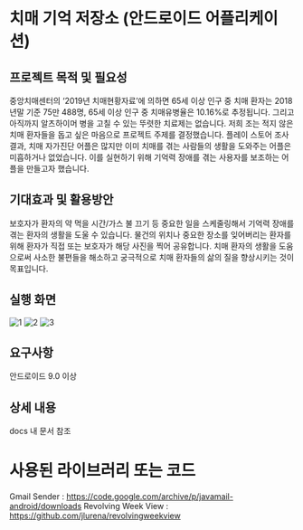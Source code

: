 # 치매 기억 저장소 (안드로이드 어플리케이션)
## 프로젝트 목적 및 필요성
중앙치매센터의 ‘2019년 치매현황자료’에 의하면 65세 이상 인구 중 치매 환자는 2018년말 기준 75만 488명, 65세 이상 인구 중 치매유병율은 10.16%로 추정됩니다. 그리고 아직까지 알츠하이머 병을 고칠 수 있는 뚜렷한 치료제는 없습니다. 저희 조는 적지 않은 치매 환자들을 돕고 싶은 마음으로 프로젝트 주제를 결정했습니다.
플레이 스토어 조사 결과, 치매 자가진단 어플은 많지만 이미 치매를 겪는 사람들의 생활을 도와주는 어플은 미흡하거나 없었습니다. 이를 실현하기 위해 기억력 장애를 겪는 사용자를 보조하는 어플을 만들고자 했습니다.

## 기대효과 및 활용방안
보호자가 환자의 약 먹을 시간/가스 불 끄기 등 중요한 일을 스케줄링해서 기억력 장애를 겪는 환자의 생활을 도울 수 있습니다. 물건의 위치나 중요한 장소를 잊어버리는 환자를 위해 환자가 직접 또는 보호자가 해당 사진을 찍어 공유합니다. 치매 환자의 생활을 도움으로써 사소한 불편들을 해소하고 궁극적으로 치매 환자들의 삶의 질을 향상시키는 것이 목표입니다.

## 실행 화면
![1](./screenshots/1.jpg)
![2](./screenshots/2.jpg)
![3](./screenshots/3.jpg)

## 요구사항
안드로이드 9.0 이상

## 상세 내용
docs 내 문서 참조

# 사용된 라이브러리 또는 코드
Gmail Sender : https://code.google.com/archive/p/javamail-android/downloads
Revolving Week View : https://github.com/jlurena/revolvingweekview